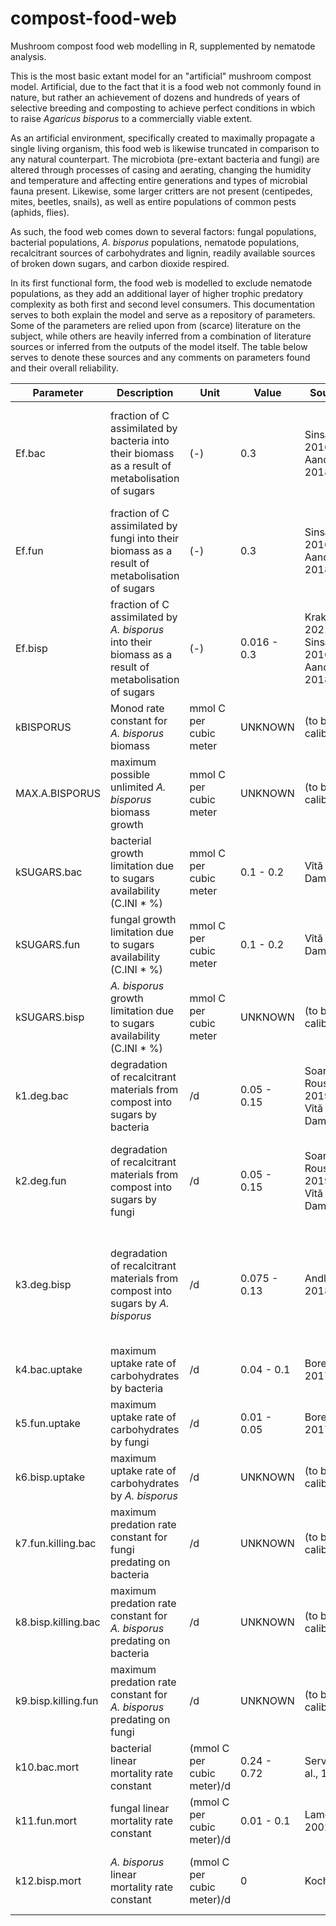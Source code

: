 # compost-food-web
Mushroom compost food web modelling in R, supplemented by nematode analysis.

This is the most basic extant model for an "artificial" mushroom compost model. Artificial, due to the fact that it is a food web not commonly found in nature, but rather an achievement of dozens and hundreds of years of selective breeding and composting to achieve perfect conditions in wbich to raise _Agaricus bisporus_ to a commercially viable extent. 

As an artificial environment, specifically created to maximally propagate a single living organism, this food web is likewise truncated in comparison to any natural counterpart. The microbiota (pre-extant bacteria and fungi) are altered through processes of casing and aerating, changing the humidity and temperature and affecting entire generations and types of microbial fauna present. Likewise, some larger critters are not present (centipedes, mites, beetles, snails), as well as entire populations of common pests (aphids, flies). 

As such, the food web comes down to several factors: fungal populations, bacterial populations, _A. bisporus_ populations, nematode populations, recalcitrant sources of carbohydrates and lignin, readily available sources of broken down sugars, and carbon dioxide respired.

In its first functional form, the food web is modelled to exclude nematode populations, as they add an additional layer of higher trophic predatory complexity as both first and second level consumers. This documentation serves to both explain the model and serve as a repository of parameters. Some of the parameters are relied upon from (scarce) literature on the subject, while others are heavily inferred from a combination of literature sources or inferred from the outputs of the model itself. The table below serves to denote these sources and any comments on parameters found and their overall reliability.

Parameter | Description | Unit | Value | Source(s) | Comments |
--- | --- | --- | --- |--- |--- |
Ef.bac | fraction of C assimilated by bacteria into their biomass as a result of metabolisation of sugars | (-) | 0.3 | Sinsabaugh, 2016. + Aanderud, 2018. | max. 30% is assimilated in biomass for soil dwellers, and is based on their C:N biomass ratio (around 8)
Ef.fun | fraction of C assimilated by fungi into their biomass as a result of metabolisation of sugars | (-) | 0.3 | Sinsabaugh, 2016. + Aanderud, 2018. | should be less than bacteria though, up to 10 times less 
Ef.bisp | fraction of C assimilated by _A. bisporus_ into their biomass as a result of metabolisation of sugars | (-) | 0.016 - 0.3 | Krakowska, 2021., Sinsabaugh, 2016. + Aanderud, 2018. |
kBISPORUS | Monod rate constant for _A. bisporus_ biomass | mmol C per cubic meter | UNKNOWN | (to be) calibrated |  
MAX.A.BISPORUS | maximum possible unlimited _A. bisporus_ biomass growth | mmol C per cubic meter | UNKNOWN | (to be) calibrated |
kSUGARS.bac | bacterial growth limitation due to sugars availability (C.INI * %) | mmol C per cubic meter | 0.1 - 0.2 | Vîtă (van Dam) 2022. | check star conditions in Femke's thesis
kSUGARS.fun | fungal growth limitation due to sugars availability (C.INI * %) | mmol C per cubic meter | 0.1 - 0.2 | Vîtă (van Dam) 2022. | check star conditions in Femke's thesis    
kSUGARS.bisp | _A. bisporus_ growth limitation due to sugars availability (C.INI * %) | mmol C per cubic meter | UNKNOWN | (to be) calibrated | expected similar to other fungi 
k1.deg.bac | degradation of recalcitrant materials from compost into sugars by bacteria | /d | 0.05 - 0.15 | Soares & Rousk, 2019. + Vîtă (van Dam) 2022. | 
k2.deg.fun | degradation of recalcitrant materials from compost into sugars by fungi | /d | 0.05 - 0.15 | Soares & Rousk, 2019. + Vîtă (van Dam) 2022. | fungi are expected to be better degraders than bacteria, in this context 
k3.deg.bisp | degradation of recalcitrant materials from compost into sugars by _A. bisporus_ | /d | 0.075 - 0.13 | Andlar et al. 2018. | values found correspond to fungi whose active enzymes are incredibly similar in activity to _A. bisporus_
k4.bac.uptake | maximum uptake rate of carbohydrates by bacteria | /d | 0.04 - 0.1 | Bore et al. 2017. |
k5.fun.uptake | maximum uptake rate of carbohydrates by fungi | /d | 0.01 - 0.05 | Bore et al. 2017. |
k6.bisp.uptake | maximum uptake rate of carbohydrates by _A. bisporus_ | /d | UNKNOWN | (to be) calibrated | expected similar to other fungi
k7.fun.killing.bac | maximum predation rate constant for fungi predating on bacteria | /d | UNKNOWN | (to be) calibrated |
k8.bisp.killing.bac | maximum predation rate constant for _A. bisporus_ predating on bacteria | /d | UNKNOWN | (to be) calibrated |
k9.bisp.killing.fun | maximum predation rate constant for _A. bisporus_ predating on fungi | /d | UNKNOWN | (to be) calibrated |
k10.bac.mort | bacterial linear mortality rate constant | (mmol C per cubic meter)/d | 0.24 - 0.72 | Servais et al., 1985. | in water environments |
k11.fun.mort | fungal linear mortality rate constant | (mmol C per cubic meter)/d | 0.01 - 0.1 | Lamour, 2002. | generally slower than bacteria |
k12.bisp.mort | _A. bisporus_ linear mortality rate constant | (mmol C per cubic meter)/d | 0 | Koch, 1958. | death under suitable growth conditions is uncommon |
